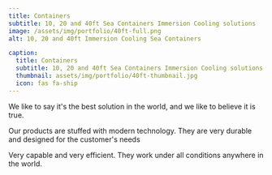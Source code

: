 ```yaml
---
title: Containers
subtitle: 10, 20 and 40ft Sea Containers Immersion Cooling solutions
image: /assets/img/portfolio/40ft-full.png
alt: 10, 20 and 40ft Immersion Cooling Sea Containers

caption:
  title: Containers
  subtitle: 10, 20 and 40ft Sea Containers Immersion Cooling solutions
  thumbnail: assets/img/portfolio/40ft-thumbnail.jpg
  icon: fas fa-ship
---
```

We like to say it's the best solution in the world, and we like to believe it is true.

Our products are stuffed with modern technology.
They are very durable and designed for the customer's needs

Very capable and very efficient. They work under all conditions anywhere in the world.
